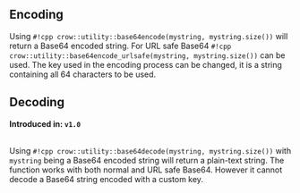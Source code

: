  
## Encoding
Using `#!cpp crow::utility::base64encode(mystring, mystring.size())` will return a Base64 encoded string. For URL safe Base64 `#!cpp crow::utility::base64encode_urlsafe(mystring, mystring.size())` can be used. The key used in the encoding process can be changed, it is a string containing all 64 characters to be used.

## Decoding
**Introduced in: `v1.0`**<br><br>

Using `#!cpp crow::utility::base64decode(mystring, mystring.size())` with `mystring` being a Base64 encoded string will return a plain-text string. The function works with both normal and URL safe Base64. However it cannot decode a Base64 string encoded with a custom key.
